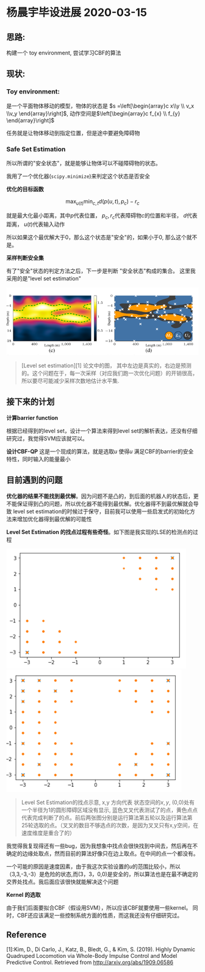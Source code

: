 # 杨晨宇毕设进展 2020-03-15

## 思路:

构建一个 toy environment, 尝试学习CBF的算法

## 现状:

### Toy environment:

是一个平面物体移动的模型，物体的状态是 $s =\left[\begin{array}c x\\y \\ v_x \\v_y \end{array}\right]$, 动作空间是$\left[\begin{array}c f_{x} \\ f_{y}  \end{array}\right]$

任务就是让物体移动到指定位置，但是途中要避免障碍物

### Safe Set Estimation

所以所谓的"安全状态"，就是能够让物体可以不碰障碍物的状态。

我用了一个优化器(`scipy.minimize`)来判定这个状态是否安全

**优化的目标函数**

$$
\max_{u(t)} \min_{c,t}  d(p(u,t),p_c) - r_c
$$

就是最大化最小距离，其中$p$代表位置， $p_{c},r_{c}$代表障碍物$c$的位置和半径， $d$代表距离， $u(t)$代表输入动作

所以如果这个最优解大于0，那么这个状态是"安全"的，如果小于0, 那么这个就不是。


**采样判断安全集**

有了"安全"状态的判定方法之后，下一步是判断 "安全状态"构成的集合。 这里我采用的是"level set estimation"

![](pics/2020-03-15-21-30-47.png)

> [Level set estimation][1] 论文中的图， 其中左边是真实的，右边是预测的。这个问题在于，每一次采样（对应我们跑一次优化问题）的开销很高，所以要尽可能减少采样次数地估计水平集. 


## 接下来的计划

**计算barrier function**

根据已经得到的level set，设计一个算法来得到level set的解析表达，还没有仔细研究过，我觉得SVM应该就可以。


**设计CBF-QP**
这是一个现成的算法，就是选取$u$ 使得$u$ 满足CBF的barrier的安全特性，同时输入的能量最小

## 目前遇到的问题

**优化器的结果不能找到最优解**。因为问题不是凸的，到后面的机器人的状态后，更不能保证得到凸的问题，所以优化器不能得到最优解。优化器得不到最优解就会导致 level set estimation的时候过于保守，目前我可以使用一些启发式的初始化方法来增加优化器得到最优解的可能性

**Level Set Estimation 的找点过程有些奇怪**。如下图是我实现的LSE的检测点的过程


![](pics/2020-03-15-21-49-36.png)![](pics/2020-03-15-21-50-04.png)
> Level Set Estimation的找点示意, x,y 方向代表 状态空间的$x,y$, (0,0)处有一个半径为1的圆形障碍区域没有显示, 蓝色叉叉代表测试了的点，黄色点点代表完成判断了的点。前后两张图分别是运行算法第五轮以及运行算法第25轮选取的点。（叉叉的数目不够选点的次数，是因为叉叉只有x,y空间，在速度维度是重合了的）

我觉得我复现得还有一些bug，因为我想象中找点会很快找到中间去，然后再在不确定的边缘处取点，然而目前的算法好像只在边上取点。在中间的点一个都没有。

一个可能的原因是速度因素，由于我这次实验设置的$u$的范围比较小，所以（3,3,-3,-3）是危险的状态,而(3，3，0,0)是安全的，所以算法也是在最不确定的交界处找点。我后面应该很快就能解决这个问题

**Kernel 的选取** 

由于我们后面要拟合CBF（假设用SVM），所以应该CBF就要使用一些kernel。 同时，CBF还应该满足一些控制系统方面的性质，而这我还没有仔细研究过。





## Reference


[1]:Kim, D., Di Carlo, J., Katz, B., Bledt, G., & Kim, S. (2019). Highly Dynamic Quadruped Locomotion via Whole-Body Impulse Control and Model Predictive Control. Retrieved from http://arxiv.org/abs/1909.06586